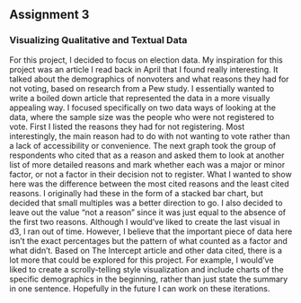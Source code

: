 ## Assignment 3 
### Visualizing Qualitative and Textual Data
For this project, I decided to focus on election data. My inspiration for this project was an article I read back in April that I found really interesting. It talked about the demographics of nonvoters and what reasons they had for not voting, based on research from a Pew study. I essentially wanted to write a boiled down article that represented the data in a more visually appealing way. 
I focused specifically on two data ways of looking at the data, where the sample size was the people who were not registered to vote. First I listed the reasons they had for not registering. Most interestingly, the main reason had to do with not wanting to vote rather than a lack of accessibility or convenience. The next graph took the group of respondents who cited that as a reason and asked them to look at another list of more detailed reasons and mark whether each was a major or minor factor, or not a factor in their decision not to register. What I wanted to show here was the difference between the most cited reasons and the least cited reasons. I originally had these in the form of a stacked bar chart, but decided that small multiples was a better direction to go. I also decided to leave out the value “not a reason” since it was just equal to the absence of the first two reasons.
Although I would’ve liked to create the last visual in d3, I ran out of time. However, I believe that the important piece of data here isn’t the exact percentages but the pattern of what counted as a factor and what didn’t.
Based on The Intercept article and other data cited, there is a lot more that could be explored for this project. For example, I would’ve liked to create a scrolly-telling style visualization and include charts of the specific demographics in the beginning, rather than just state the summary in one sentence. Hopefully in the future I can work on these iterations.
